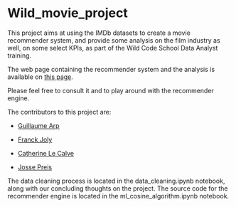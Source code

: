 # Wild_movie_project

This project aims at using the IMDb datasets to create a movie recommender system, and provide some analysis on the film industry as well, on some select KPIs, as part of the Wild Code School Data Analyst training.

The web page containing the recommender system and the analysis is available on [this page](https://share.streamlit.io/cathielc/wild_movie_project/main/app.py).

Please feel free to consult it and to play around with the recommender engine.

The contributors to this project are:

- [Guillaume Arp](https://github.com/GuillaumeArp)

- [Franck Joly](https://github.com/JOLYfranck)

- [Catherine Le Calve](https://github.com/CathieLC)

- [Josse Preis](https://github.com/jossepreis)

The data cleaning process is located in the data_cleaning.ipynb notebook, along with our concluding thoughts on the project. The source code for the recommender engine is located in the ml_cosine_algorithm.ipynb notebook.
